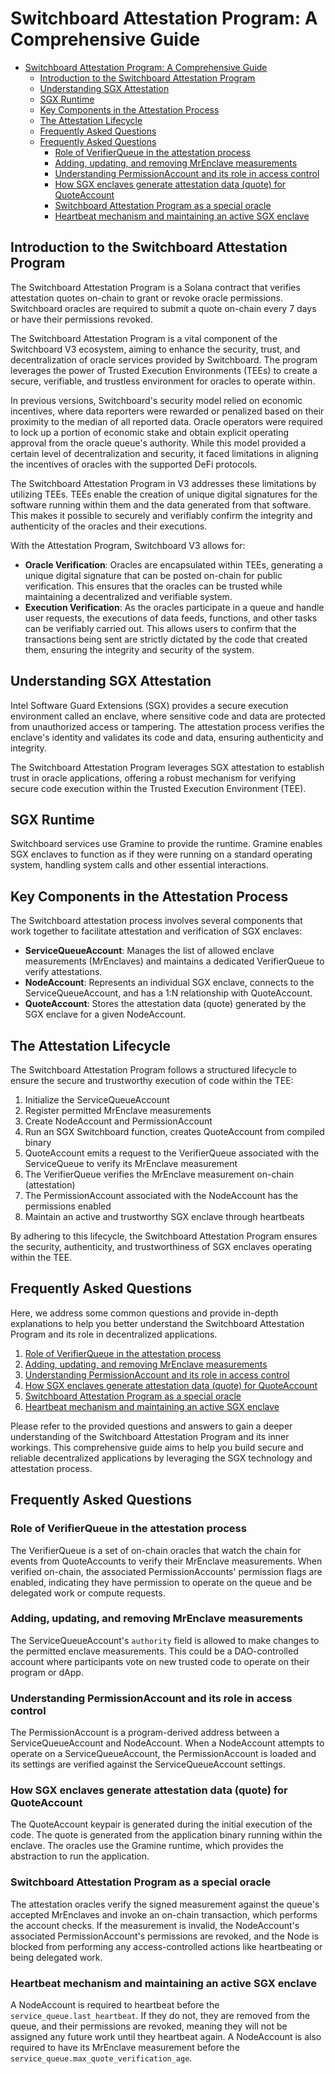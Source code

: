 # Switchboard Attestation Program: A Comprehensive Guide

- [Switchboard Attestation Program: A Comprehensive Guide](#switchboard-attestation-program-a-comprehensive-guide)
  - [Introduction to the Switchboard Attestation Program](#introduction-to-the-switchboard-attestation-program)
  - [Understanding SGX Attestation](#understanding-sgx-attestation)
  - [SGX Runtime](#sgx-runtime)
  - [Key Components in the Attestation Process](#key-components-in-the-attestation-process)
  - [The Attestation Lifecycle](#the-attestation-lifecycle)
  - [Frequently Asked Questions](#frequently-asked-questions)
  - [Frequently Asked Questions](#frequently-asked-questions-1)
    - [Role of VerifierQueue in the attestation process](#role-of-verifierqueue-in-the-attestation-process)
    - [Adding, updating, and removing MrEnclave measurements](#adding-updating-and-removing-mrenclave-measurements)
    - [Understanding PermissionAccount and its role in access control](#understanding-permissionaccount-and-its-role-in-access-control)
    - [How SGX enclaves generate attestation data (quote) for QuoteAccount](#how-sgx-enclaves-generate-attestation-data-quote-for-quoteaccount)
    - [Switchboard Attestation Program as a special oracle](#switchboard-attestation-program-as-a-special-oracle)
    - [Heartbeat mechanism and maintaining an active SGX enclave](#heartbeat-mechanism-and-maintaining-an-active-sgx-enclave)

## Introduction to the Switchboard Attestation Program

The Switchboard Attestation Program is a Solana contract that verifies attestation quotes on-chain to grant or revoke oracle permissions. Switchboard oracles are required to submit a quote on-chain every 7 days or have their permissions revoked.

The Switchboard Attestation Program is a vital component of the Switchboard V3 ecosystem, aiming to enhance the security, trust, and decentralization of oracle services provided by Switchboard. The program leverages the power of Trusted Execution Environments (TEEs) to create a secure, verifiable, and trustless environment for oracles to operate within.

In previous versions, Switchboard's security model relied on economic incentives, where data reporters were rewarded or penalized based on their proximity to the median of all reported data. Oracle operators were required to lock up a portion of economic stake and obtain explicit operating approval from the oracle queue's authority. While this model provided a certain level of decentralization and security, it faced limitations in aligning the incentives of oracles with the supported DeFi protocols.

The Switchboard Attestation Program in V3 addresses these limitations by utilizing TEEs. TEEs enable the creation of unique digital signatures for the software running within them and the data generated from that software. This makes it possible to securely and verifiably confirm the integrity and authenticity of the oracles and their executions.

With the Attestation Program, Switchboard V3 allows for:

- **Oracle Verification**: Oracles are encapsulated within TEEs, generating a unique digital signature that can be posted on-chain for public verification. This ensures that the oracles can be trusted while maintaining a decentralized and verifiable system.
- **Execution Verification**: As the oracles participate in a queue and handle user requests, the executions of data feeds, functions, and other tasks can be verifiably carried out. This allows users to confirm that the transactions being sent are strictly dictated by the code that created them, ensuring the integrity and security of the system.

## Understanding SGX Attestation

Intel Software Guard Extensions (SGX) provides a secure execution environment called an enclave, where sensitive code and data are protected from unauthorized access or tampering. The attestation process verifies the enclave's identity and validates its code and data, ensuring authenticity and integrity.

The Switchboard Attestation Program leverages SGX attestation to establish trust in oracle applications, offering a robust mechanism for verifying secure code execution within the Trusted Execution Environment (TEE).

## SGX Runtime

Switchboard services use Gramine to provide the runtime. Gramine enables SGX enclaves to function as if they were running on a standard operating system, handling system calls and other essential interactions.

## Key Components in the Attestation Process

The Switchboard attestation process involves several components that work together to facilitate attestation and verification of SGX enclaves:

- **ServiceQueueAccount**: Manages the list of allowed enclave measurements (MrEnclaves) and maintains a dedicated VerifierQueue to verify attestations.
- **NodeAccount**: Represents an individual SGX enclave, connects to the ServiceQueueAccount, and has a 1:N relationship with QuoteAccount.
- **QuoteAccount**: Stores the attestation data (quote) generated by the SGX enclave for a given NodeAccount.

## The Attestation Lifecycle

The Switchboard Attestation Program follows a structured lifecycle to ensure the secure and trustworthy execution of code within the TEE:

1. Initialize the ServiceQueueAccount
2. Register permitted MrEnclave measurements
3. Create NodeAccount and PermissionAccount
4. Run an SGX Switchboard function, creates QuoteAccount from compiled binary
5. QuoteAccount emits a request to the VerifierQueue associated with the ServiceQueue to verify its MrEnclave measurement
6. The VerifierQueue verifies the MrEnclave measurement on-chain (attestation)
7. The PermissionAccount associated with the NodeAccount has the permissions enabled
8. Maintain an active and trustworthy SGX enclave through heartbeats

By adhering to this lifecycle, the Switchboard Attestation Program ensures the security, authenticity, and trustworthiness of SGX enclaves operating within the TEE.

## Frequently Asked Questions

Here, we address some common questions and provide in-depth explanations to help you better understand the Switchboard Attestation Program and its role in decentralized applications.

1. [Role of VerifierQueue in the attestation process](#faq-1)
2. [Adding, updating, and removing MrEnclave measurements](#faq-2)
3. [Understanding PermissionAccount and its role in access control](#faq-3)
4. [How SGX enclaves generate attestation data (quote) for QuoteAccount](#faq-4)
5. [Switchboard Attestation Program as a special oracle](#faq-5)
6. [Heartbeat mechanism and maintaining an active SGX enclave](#faq-6)

Please refer to the provided questions and answers to gain a deeper understanding of the Switchboard Attestation Program and its inner workings. This comprehensive guide aims to help you build secure and reliable decentralized applications by leveraging the SGX technology and attestation process.

## Frequently Asked Questions

<a name="faq-1"></a>

### Role of VerifierQueue in the attestation process

The VerifierQueue is a set of on-chain oracles that watch the chain for events from QuoteAccounts to verify their MrEnclave measurements. When verified on-chain, the associated PermissionAccounts' permission flags are enabled, indicating they have permission to operate on the queue and be delegated work or compute requests.

<a name="faq-2"></a>

### Adding, updating, and removing MrEnclave measurements

The ServiceQueueAccount's `authority` field is allowed to make changes to the permitted enclave measurements. This could be a DAO-controlled account where participants vote on new trusted code to operate on their program or dApp.

<a name="faq-3"></a>

### Understanding PermissionAccount and its role in access control

The PermissionAccount is a program-derived address between a ServiceQueueAccount and NodeAccount. When a NodeAccount attempts to operate on a ServiceQueueAccount, the PermissionAccount is loaded and its settings are verified against the ServiceQueueAccount settings.

<a name="faq-4"></a>

### How SGX enclaves generate attestation data (quote) for QuoteAccount

The QuoteAccount keypair is generated during the initial execution of the code. The quote is generated from the application binary running within the enclave. The oracles use the Gramine runtime, which provides the abstraction to run the application.

<a name="faq-5"></a>

### Switchboard Attestation Program as a special oracle

The attestation oracles verify the signed measurement against the queue's accepted MrEnclaves and invoke an on-chain transaction, which performs the account checks. If the measurement is invalid, the NodeAccount's associated PermissionAccount's permissions are revoked, and the Node is blocked from performing any access-controlled actions like heartbeating or being delegated work.

<a name="faq-6"></a>

### Heartbeat mechanism and maintaining an active SGX enclave

A NodeAccount is required to heartbeat before the `service_queue.last_heartbeat`. If they do not, they are removed from the queue, and their permissions are revoked, meaning they will not be assigned any future work until they heartbeat again. A NodeAccount is also required to have its MrEnclave measurement before the `service_queue.max_quote_verification_age`.
